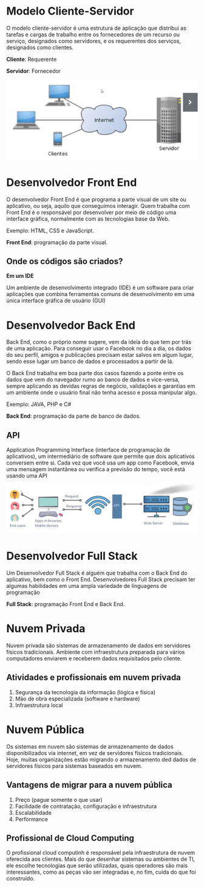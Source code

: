 
# Modelo Cliente-Servidor

O modelo cliente-servidor é uma estrutura de aplicação que distribui as tarefas e cargas de trabalho entre os fornecedores de um recurso ou serviço, designados como servidores, e os requerentes dos serviços, designados como clientes.

**Cliente**: Requerente

**Servidor**: Fornecedor

![modelo](img/Captura%20de%20tela%20de%202022-08-04%2015-46-32.png)


# Desenvolvedor Front End

O desenvolvedor Front End é que programa a parte visual de um site ou aplicativo, ou seja, aquilo que conseguimos interagir. Quem trabalha com Front End é o responsável por desenvolver por meio de código uma interface gráfica, normalmente com as tecnologias base da Web.

Exemplo: HTML, CSS e JavaScript.

**Front End**: programação da parte visual.

## Onde os códigos são criados?

**Em um IDE**

Um ambiente de desenvolvimento integrado (IDE) é um software para criar aplicações que combina ferramentas comuns de desenvolvimento em uma única interface gráfica de usuário (GUI)

# Desenvolvedor Back End

Back End, como o próprio nome sugere, vem da ideia do que tem por trás de uma aplicação. Para conseguir usar o Facebook no dia a dia, os dados do seu perfil, amigos e publicações precisam estar salvos em algum lugar, sendo esse lugar um banco de dados e processados a partir de lá.

O Back End trabalha em boa parte dos casos fazendo a ponte entre os dados que vem do navegador rumo ao banco de dados e vice-versa, sempre aplicando as devidas regras de negócio, validações e garantias em um ambiente onde o usuário final não tenha acesso e possa manipular algo. 

Exemplo: JAVA, PHP e C#

**Back End**: programação da parte de banco de dados.

## API

Application Programming Interface (interface de programação de aplicativos), um intermediário de software que permite que dois aplicativos conversem entre si. Cada vez que você usa um app como Facebook, envia uma mensagem instantânea ou verifica a previsão do tempo, você está usando uma API

![api](img/Captura%20de%20tela%20de%202022-08-04%2016-33-25.png)

# Desenvolvedor Full Stack

Um Desenvolvedor Full Stack é alguém que trabalha com o Back End do aplicativo, bem como o Front End. Desenvolvedores Full Stack precisam ter algumas habilidades em uma ampla variedade de linguagens de programação

**Full Stack**: programação Front End e Back End.

# Nuvem Privada

Nuvem privada são sistemas de armazenamento de dados em servidores físicos tradicionais. Ambiente com infraestrutura preparada para vários computadores enviarem e receberem dados requisitados pelo cliente.

## Atividades e profissionais em nuvem privada

1. Segurança da tecnologia da informação (lógica e física)
2. Mão de obra especializada (software e hardware)
3. Infraestrutura local

# Nuvem Pública

Os sistemas em nuvem são sistemas de armazenamento de dados disponibilizados via internet, em vez de servidores físicos tradicionais. Hoje, muitas organizações estão migrando o armazenamento ded dados de servidores físicos para sistemas baseados em nuvem.

## Vantagens de migrar para a nuvem pública

1. Preço (pague somente o que usar)
2. Facilidade de contratação, configuração e infraestrutura
3. Escalabilidade
4. Performance

## Profissional de Cloud Computing

O profissional cloud computinh é responsável pela infraestrutura de nuvem oferecida aos clientes. Mais do que desenhar sistemas ou ambientes de TI, ele escolhe tecnologias que serão utilizadas, quais operadores são mais interessantes, como as peças vão ser integradas e, no fim, cuida do que foi construído.